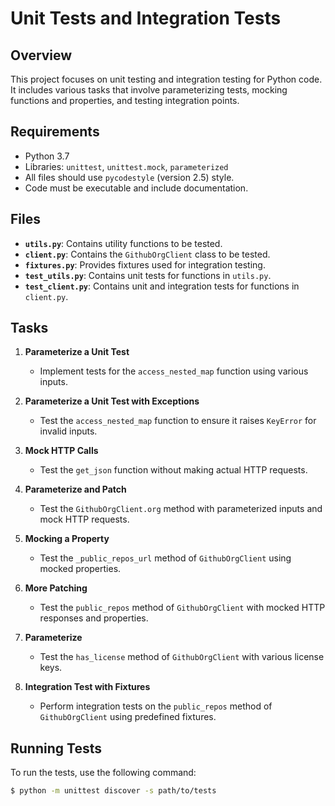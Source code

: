 # Unit Tests and Integration Tests

## Overview

This project focuses on unit testing and integration testing for Python code. It includes various tasks that involve parameterizing tests, mocking functions and properties, and testing integration points.

## Requirements

- Python 3.7
- Libraries: `unittest`, `unittest.mock`, `parameterized`
- All files should use `pycodestyle` (version 2.5) style.
- Code must be executable and include documentation.

## Files

- **`utils.py`**: Contains utility functions to be tested.
- **`client.py`**: Contains the `GithubOrgClient` class to be tested.
- **`fixtures.py`**: Provides fixtures used for integration testing.
- **`test_utils.py`**: Contains unit tests for functions in `utils.py`.
- **`test_client.py`**: Contains unit and integration tests for functions in `client.py`.

## Tasks

1. **Parameterize a Unit Test**  
   - Implement tests for the `access_nested_map` function using various inputs.

2. **Parameterize a Unit Test with Exceptions**  
   - Test the `access_nested_map` function to ensure it raises `KeyError` for invalid inputs.

3. **Mock HTTP Calls**  
   - Test the `get_json` function without making actual HTTP requests.

4. **Parameterize and Patch**  
   - Test the `GithubOrgClient.org` method with parameterized inputs and mock HTTP requests.

5. **Mocking a Property**  
   - Test the `_public_repos_url` method of `GithubOrgClient` using mocked properties.

6. **More Patching**  
   - Test the `public_repos` method of `GithubOrgClient` with mocked HTTP responses and properties.

7. **Parameterize**  
   - Test the `has_license` method of `GithubOrgClient` with various license keys.

8. **Integration Test with Fixtures**  
   - Perform integration tests on the `public_repos` method of `GithubOrgClient` using predefined fixtures.

## Running Tests

To run the tests, use the following command:

```bash
$ python -m unittest discover -s path/to/tests
